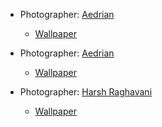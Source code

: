 - Photographer: [Aedrian](https://unsplash.com/@aedrian)
  - [Wallpaper](https://unsplash.com/photos/G1AhpPFysTs)
  
- Photographer: [Aedrian](https://unsplash.com/@aedrian)
  - [Wallpaper](https://unsplash.com/photos/J-ELzXOOnHA)

- Photographer: [Harsh Raghavani](https://unsplash.com/@justaclick_24)
  - [Wallpaper](https://unsplash.com/photos/5bLKbLfn_FE)
